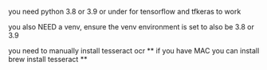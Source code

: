 you need python 3.8 or 3.9 or under for tensorflow and tfkeras to work


you also NEED a venv, ensure the venv environment is set to also be 3.8 or 3.9 


you need to manually install tesseract ocr 
** if you have MAC you can install brew install tesseract **